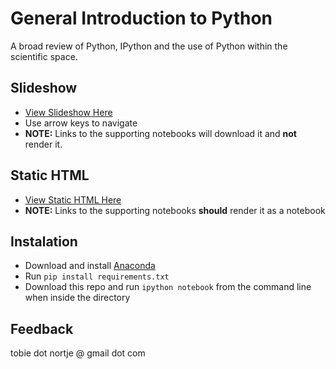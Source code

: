 # General Introduction to Python
A broad review of Python, IPython and the use of Python within the scientific space.

## Slideshow
* [View Slideshow Here](https://cdn.rawgit.com/Tooblippe/python_introduction/master/denel_python_introduction.slides.html#/)
* Use arrow keys to navigate
* __NOTE:__ Links to the supporting notebooks will download it and __not__ render it.

## Static HTML
* [View Static HTML Here](http://nbviewer.ipython.org/github/Tooblippe/python_introduction/blob/master/denel_python_introduction.ipynb)
* __NOTE:__ Links to the supporting notebooks __should__ render it as a notebook


## Instalation
* Download and install [Anaconda](http://continuum.io/) 
* Run `pip install requirements.txt`
* Download this repo and run `ipython notebook` from the command line when inside the directory

## Feedback
tobie dot nortje @ gmail dot com





